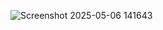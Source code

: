 ![Screenshot 2025-05-06 141643](https://github.com/user-attachments/assets/83ec9201-4660-45b6-8b4a-8032ddc73da9)
